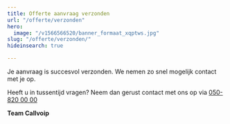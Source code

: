 ```yaml
---
title: Offerte aanvraag verzonden
url: "/offerte/verzonden"
hero:
  image: "/v1566566520/banner_formaat_xqptws.jpg"
slug: "/offerte/verzonden/"
hideinsearch: true

---
```

Je aanvraag is succesvol verzonden. We nemen zo snel mogelijk contact met je op.

Heeft u in tussentijd vragen? Neem dan gerust contact met ons op via [050-820 00 00](tel:+31508200000)

**Team Callvoip**